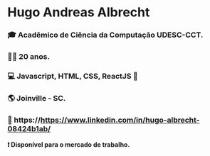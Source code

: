# Hugo Andreas Albrecht 

### 🎓 Acadêmico de Ciência da Computação UDESC-CCT.
### 👦🏻 20 anos.
### 💻 Javascript, HTML, CSS, ReactJS 💚 
### 🌎 Joinville - SC.
### 📑 https://https://www.linkedin.com/in/hugo-albrecht-08424b1ab/


**❗️ Disponível para o mercado de trabalho.**

